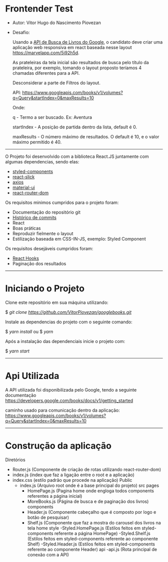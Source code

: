 # Frontender Test

* Autor: Vitor Hugo do Nascimento Piovezan
* Desafio: 

  Usando a [API de Busca de Livros do Google](https://developers.google.com/books/docs/v1/getting_started), o candidato deve criar uma aplicação web responsiva em react baseada nesse layout https://marvelapp.com/5i92h5d.

  As prateleiras da tela inicial são resultados de busca pelo título da prateleira, por exemplo, tomando o layout proposto teríamos 4 chamadas diferentes para a API.

  Desconsiderar a parte de Filtros do layout.
  
  API: https://www.googleapis.com/books/v1/volumes?q=Query&startIndex=0&maxResults=10

  Onde:

  q - Termo a ser buscado. Ex: Aventura
  
  startIndex - A posição de partida dentro da lista, default é 0.
  
  maxResults - O número máximo de resultados. O default é 10, e o valor máximo permitido é 40.
_________________________________________________________________________________

O Projeto foi desenvolvido com a biblioteca React.JS juntamente com algumas dependencias, sendo elas:

* [styled-components](https://styled-components.com/docs)
* [react-slick](https://react-slick.neostack.com/docs/get-started)
* [axios](https://www.npmjs.com/package/axios)
* [material-ui](https://material-ui.com/pt/getting-started/installation/)
* [react-router-dom](https://reactrouter.com/web/guides/quick-start)

Os requisitos minimos cumpridos para o projeto foram:

- Documentação do repositório git
- [Histórico de commits](https://github.com/VitorPiovezan/googlebooks/commits/master)
- React
- Boas práticas
- Reproduzir fielmente o layout
- Estilização baseada em CSS-IN-JS, exemplo: Styled Component

Os requisitos desejáveis cumpridos foram:

- [React Hooks](https://pt-br.reactjs.org/docs/hooks-intro.html)
- Paginação dos resultados

___________________________________________________________________________

# Iniciando o Projeto

Clone este repositório em sua máquina utilizando:

$ *git clone https://github.com/VitorPiovezan/googlebooks.git*

Instale as dependencias do projeto com o seguinte comando:

$ *yarn install*
ou
$ *yarn*

Após a instalação das dependenciais inicie o projeto com:

$ *yarn start*

__________________________________________________

# Api Utilizada

A API utilizada foi disponibilizada pelo Google, tendo a seguinte documentação https://developers.google.com/books/docs/v1/getting_started

caminho usado para comunicação dentro da aplicação: https://www.googleapis.com/books/v1/volumes?q=Query&startIndex=0&maxResults=10

______________________________________________

# Construção da aplicação

Diretórios

- Router.js (Componente de criação de rotas utilizando react-router-dom)
- index.js (index que faz a ligação entre o root e a aplicação)
- index.css (estilo padrão que procede na aplicação)
Public
  - index.js (Arquivo root onde é a base principal do projeto)
src
  pages
    - HomePage.js (Pagina home onde engloga todos components referentes a página inicial)
    - MoreBooks.js (Página de busca e de paginação dos livros)
  components
    - Header.js (Componente cabeçalho que é composto por logo e botão de pesquisar)
    - Shelf.js (Componente que faz a mostra do carousel dos livros na tela home
  style
    -Styled.HomePage.js (Estilos feitos em styled-components referente a página HomePage)
    -Styled.Shelf.js (Estilos feitos em styled-components referente ao componente Shelf)
    -Styled.Header.js (Estilos feitos em styled-components referente ao componente Header)
  api
    -api.js (Rota principal de conexão com a API)
